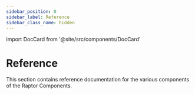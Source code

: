 ```yaml
---
sidebar_position: 0
sidebar_label: Reference
sidebar_class_name: hidden
---
```

import DocCard from '@site/src/components/DocCard'

# Reference

This section contains reference documentation for the various components of the Raptor Components.

<div class="row">
  <div class="col col--6">
    <DocCard docId="reference/spec" />
  </div>
  <div class="col col--6">
    <DocCard docId="reference/labsdk/README" />
  </div>
</div>
